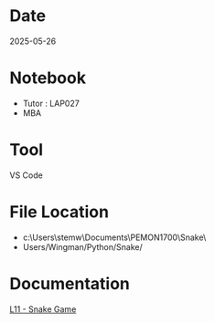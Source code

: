 # Date
2025-05-26

# Notebook
- Tutor : LAP027
- MBA

# Tool
VS Code

# File Location
- c:\Users\stemw\Documents\PEMON1700\Snake\
- Users/Wingman/Python/Snake/

# Documentation
[L11 - Snake Game](https://docs.google.com/presentation/d/1JWBuzvW5q9asH71KLYnkvYIW28bX39-EJ_OdQVWn8fs/edit?usp=drive_link)

